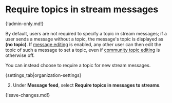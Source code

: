 # Require topics in stream messages

{!admin-only.md!}

By default, users are not required to specify a topic in stream messages; if
a user sends a message without a topic, the message's topic is displayed as
**(no topic)**. If
[message editing](/help/configure-message-editing-and-deletion) is enabled,
any other user can then edit the topic of such a message to set a topic,
even if [community topic editing](/help/community-topic-edits) is otherwise off.

You can instead choose to require a topic for new stream messages.

{settings_tab|organization-settings}

2. Under **Message feed**, select **Require topics in messages to streams**.

{!save-changes.md!}
